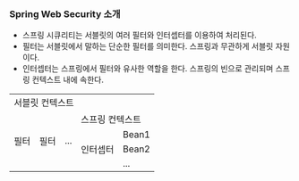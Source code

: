 ### Spring Web Security 소개

- 스프링 시큐리티는 서블릿의 여러 필터와 인터셉터를 이용하여 처리된다.
- 필터는 서블릿에서 말하는 단순한 필터를 의미한다. 스프링과 무관하게 서블릿 자원이다.
- 인터셉터는 스프링에서 필터와 유사한 역할을 한다. 스프링의 빈으로 관리되며 스프링 컨텍스트 내에 속한다.

<table>
  <tr>
    <td colspan="6">
      서블릿 컨텍스트
    </td>
  </tr>
  <tr>
    <td rowspan="6">필터</td>
    <td rowspan="6">필터</td>
    <td rowspan="6">...</td>
  </tr>
  <tr>
    <td colspan="3">스프링 컨텍스트</td>
  </tr>
  <tr>
    <td rowspan="4">
      인터셉터
    </td>
  </tr>
  <tr>
    <td>Bean1</td>
  </tr>
  <tr>
    <td>Bean2</td>
  </tr>
  <tr>
    <td>...</td>
  </tr>
</table>
